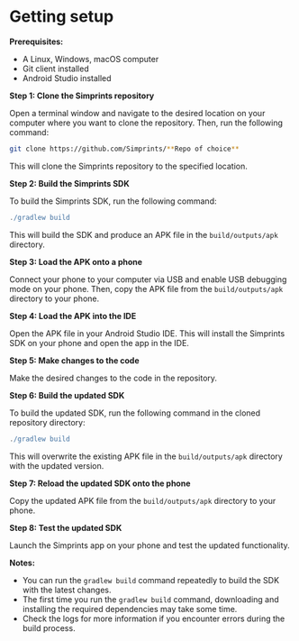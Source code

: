 # Getting setup

**Prerequisites:**

* A Linux, Windows, macOS computer
* Git client installed
* Android Studio installed

**Step 1: Clone the Simprints repository**

Open a terminal window and navigate to the desired location on your computer where you want to clone the repository. Then, run the following command:

```bash
git clone https://github.com/Simprints/**Repo of choice**
```

This will clone the Simprints repository to the specified location.

**Step 2: Build the Simprints SDK**

To build the Simprints SDK, run the following command:

```gradle
./gradlew build
```

This will build the SDK and produce an APK file in the `build/outputs/apk` directory.

**Step 3: Load the APK onto a phone**

Connect your phone to your computer via USB and enable USB debugging mode on your phone. Then, copy the APK file from the `build/outputs/apk` directory to your phone.

**Step 4: Load the APK into the IDE**

Open the APK file in your Android Studio IDE. This will install the Simprints SDK on your phone and open the app in the IDE.

**Step 5: Make changes to the code**

Make the desired changes to the code in the repository.

**Step 6: Build the updated SDK**

To build the updated SDK, run the following command in the cloned repository directory:

```gradle
./gradlew build
```

This will overwrite the existing APK file in the `build/outputs/apk` directory with the updated version.

**Step 7: Reload the updated SDK onto the phone**

Copy the updated APK file from the `build/outputs/apk` directory to your phone.

**Step 8: Test the updated SDK**

Launch the Simprints app on your phone and test the updated functionality.

**Notes:**

* You can run the `gradlew build` command repeatedly to build the SDK with the latest changes.
* The first time you run the `gradlew build` command, downloading and installing the required dependencies may take some time.
* Check the logs for more information if you encounter errors during the build process.
